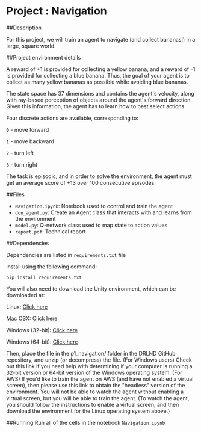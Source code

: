 # Project : Navigation

##Description

For this project, we will train an agent to navigate (and collect bananas!) in a large, square world. 

##Project environment details

A reward of +1 is provided for collecting a yellow banana, and a reward of -1 is provided for collecting a blue banana. Thus, the goal of your agent is to collect as many yellow bananas as possible while avoiding blue bananas. 

The state space has 37 dimensions and contains the agent's velocity, along with ray-based perception of objects around the agent's forward direction. Given this information, the agent has to learn how to best select actions.

Four discrete actions are available, corresponding to:

`0` - move forward

`1` - move backward

`2` - turn left

`3` - turn right

The task is episodic, and in order to solve the environment, the agent must get an average score of +13 over 100 consecutive episodes.

##Files

- `Navigation.ipynb`: Notebook used to control and train the agent 
- `dqn_agent.py`: Create an Agent class that interacts with and learns from the environment 
- `model.py`: Q-network class used to map state to action values 
- `report.pdf`: Technical report


##Dependencies

Dependencies are listed in `requirements.txt` file

install using the following command: 
```
pip install requirements.txt
``` 

You will also need to download the Unity environment, which can be downloaded at:

Linux: [Click here](https://s3-us-west-1.amazonaws.com/udacity-drlnd/P1/Banana/Banana_Linux.zip)

Mac OSX: [Click here](https://s3-us-west-1.amazonaws.com/udacity-drlnd/P1/Banana/Banana.app.zip)

Windows (32-bit): [Click here](https://s3-us-west-1.amazonaws.com/udacity-drlnd/P1/Banana/Banana_Windows_x86.zip)

Windows (64-bit): [Click here](https://s3-us-west-1.amazonaws.com/udacity-drlnd/P1/Banana/Banana_Windows_x86_64.zip)


Then, place the file in the p1_navigation/ folder in the DRLND GitHub repository, and unzip (or decompress) the file.
(For Windows users) Check out this link if you need help with determining if your computer is running a 32-bit version or 64-bit version of the Windows operating system.
(For AWS) If you'd like to train the agent on AWS (and have not enabled a virtual screen), then please use this link to obtain the "headless" version of the environment. You will not be able to watch the agent without enabling a virtual screen, but you will be able to train the agent. (To watch the agent, you should follow the instructions to enable a virtual screen, and then download the environment for the Linux operating system above.)

##Running
Run all of the cells in the notebook `Navigation.ipynb`